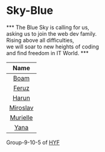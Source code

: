 # Sky-Blue
*** The Blue Sky is calling for us,<br> asking us to join the web dev family.<br> Rising above all difficulties,<br> we will soar to new heights of coding<br>and find freedom in IT World. ***

| Name                      | 
|:-----:                    |
| [Boam](./Boam.md)         |
| [Feruz](./Feruz.md)       |
| [Harun](./Harun.md)       |
| [Miroslav](./Miroslav.md) |
| [Murielle](./Murielle.md) |
| [Yana](./Yana.md)         |

Group-9-10-5 of [HYF](https://hackyourfuture.be/)

